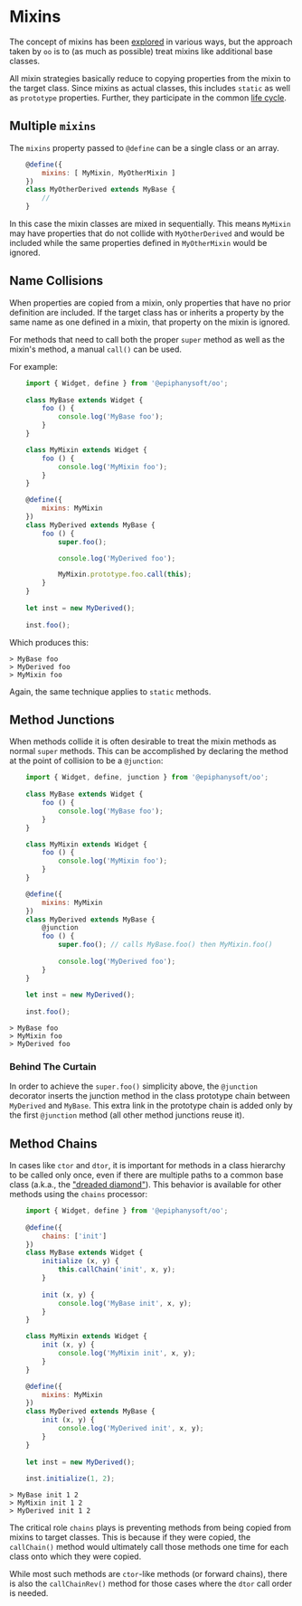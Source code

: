 # Mixins

The concept of mixins has been [explored](https://www.npmjs.com/package/core-decorators)
in various ways, but the approach taken by `oo` is to (as much as possible) treat mixins
like additional base classes.

All mixin strategies basically reduce to copying properties from the mixin to the target
class. Since mixins as actual classes, this includes `static` as well as `prototype`
properties. Further, they participate in the common [life cycle](../Readme.md#_mixins).

## Multiple `mixins`

The `mixins` property passed to `@define` can be a single class or an array.

```javascript
    @define({
        mixins: [ MyMixin, MyOtherMixin ]
    })
    class MyOtherDerived extends MyBase {
        //
    }
```

In this case the mixin classes are mixed in sequentially. This means `MyMixin` may have
properties that do not collide with `MyOtherDerived` and would be included while the same
properties defined in `MyOtherMixin` would be ignored.

## Name Collisions

When properties are copied from a mixin, only properties that have no prior definition
are included. If the target class has or inherits a property by the same name as one defined
in a mixin, that property on the mixin is ignored.

For methods that need to call both the proper `super` method as well as the mixin's method,
a manual `call()` can be used.

For example:

```javascript
    import { Widget, define } from '@epiphanysoft/oo';
    
    class MyBase extends Widget {
        foo () {
            console.log('MyBase foo');
        }
    }

    class MyMixin extends Widget {
        foo () {
            console.log('MyMixin foo');
        }
    }

    @define({
        mixins: MyMixin
    })
    class MyDerived extends MyBase {
        foo () {
            super.foo();

            console.log('MyDerived foo');

            MyMixin.prototype.foo.call(this);
        }
    }
    
    let inst = new MyDerived();
    
    inst.foo();
```

Which produces this:
 
    > MyBase foo
    > MyDerived foo
    > MyMixin foo

Again, the same technique applies to `static` methods.

<a name="_junctions"></a>

## Method Junctions

When methods collide it is often desirable to treat the mixin methods as normal `super`
methods. This can be accomplished by declaring the method at the point of collision to be
a `@junction`:

```javascript
    import { Widget, define, junction } from '@epiphanysoft/oo';
    
    class MyBase extends Widget {
        foo () {
            console.log('MyBase foo');
        }
    }

    class MyMixin extends Widget {
        foo () {
            console.log('MyMixin foo');
        }
    }

    @define({
        mixins: MyMixin
    })
    class MyDerived extends MyBase {
        @junction
        foo () {
            super.foo(); // calls MyBase.foo() then MyMixin.foo()
            
            console.log('MyDerived foo');
        }
    }
    
    let inst = new MyDerived();
    
    inst.foo();
```
    
    > MyBase foo
    > MyMixin foo
    > MyDerived foo

### Behind The Curtain

In order to achieve the `super.foo()` simplicity above, the `@junction` decorator inserts 
the junction method in the class prototype chain between `MyDerived` and `MyBase`. This
extra link in the prototype chain is added only by the first `@junction` method (all other
method junctions reuse it).

<a name="_chains"></a>

## Method Chains

In cases like `ctor` and `dtor`, it is important for methods in a class hierarchy to be
called only once, even if there are multiple paths to a common base class (a.k.a., the
["dreaded diamond"](https://en.wikipedia.org/wiki/Multiple_inheritance)). This behavior is
available for other methods using the `chains` processor:

```javascript
    import { Widget, define } from '@epiphanysoft/oo';
    
    @define({
        chains: ['init']
    })
    class MyBase extends Widget {
        initialize (x, y) {
            this.callChain('init', x, y);
        }
        
        init (x, y) {
            console.log('MyBase init', x, y);
        }
    }

    class MyMixin extends Widget {
        init (x, y) {
            console.log('MyMixin init', x, y);
        }
    }

    @define({
        mixins: MyMixin
    })
    class MyDerived extends MyBase {
        init (x, y) {
            console.log('MyDerived init', x, y);
        }
    }
    
    let inst = new MyDerived();
    
    inst.initialize(1, 2);
```
    
    > MyBase init 1 2
    > MyMixin init 1 2
    > MyDerived init 1 2

The critical role `chains` plays is preventing methods from being copied from mixins to
target classes. This is because if they were copied, the `callChain()` method would
ultimately call those methods one time for each class onto which they were copied.

While most such methods are `ctor`-like methods (or forward chains), there is also the
`callChainRev()` method for those cases where the `dtor` call order is needed.
